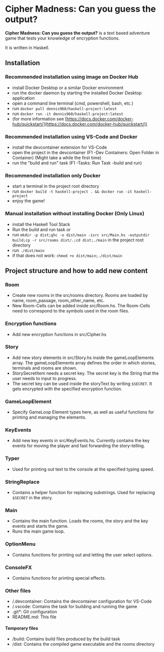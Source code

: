 # Cipher Madness: Can you guess the output?

**Cipher Madness: Can you guess the output?** is a text based adventure game that tests your knowledge of encryption functions.

It is written in Haskell.

## Installation

### Recommended installation using image on Docker Hub

- install Docker Desktop or a similar Docker environment
- run the docker daemon by starting the installed Docker Desktop application
- open a command line terminal (cmd, powershell, bash, etc.)
- run `docker pull dennis960/haskell-project:latest`
- run `docker run -it dennis960/haskell-project:latest`
- (for more information see [https://docs.docker.com/docker-hub/quickstart/](https://docs.docker.com/docker-hub/quickstart/))

### Recommended installation using VS-Code and Docker

- install the devcontainer extension for VS-Code
- open the project in the devcontainer (F1 -Dev Containers: Open Folder in Container) (Might take a while the first time)
- run the "build and run" task (F1 -Tasks: Run Task -build and run)

### Recommended installation only Docker

- start a terminal in the project root directory
- run `docker build -t haskell-project . && docker run -it haskell-project`
- enjoy the game!

### Manual installation without installing Docker (Only Linux)

- install the Haskell Tool Stack
- Run the build and run task or
- run `mkdir -p dist;ghc -o dist/main -isrc src/Main.hs -outputdir build;cp -r src/rooms dist/.;cd dist;./main` in the project root directory
- run `./dist/main`
- if that does not work: `chmod +x dist/main;./dist/main`

## Project structure and how to add new content

### Room

- Create new rooms in the src/rooms directory. Rooms are loaded by name, room_passage, room_other_name, etc.
- New Room-Cells can be added inside src/Room.hs. The Room-Cells need to correspond to the symbols used in the room files.

### Encryption functions

- Add new encryption functions in src/Cipher.hs

### Story

- Add new story elements in src/Story.hs inside the gameLoopElements array. The gameLoopElements array defines the order in which stories, terminals and rooms are shown.
- StorySecretItem needs a secret key. The secret key is the String that the user needs to input to progress.
- The secret key can be used inside the storyText by writing `$SECRET`. It gets encrypted with the specified encryption function.

### GameLoopElement

- Specify GameLoop Element types here, as well as useful functions for printing and managing the elements.

### KeyEvents

- Add new key events in src/KeyEvents.hs. Currently contains the key events for moving the player and fast forwarding the story-telling.

### Typer

- Used for printing out text to the console at the specified typing speed.

### StringReplace

- Contains a helper function for replacing substrings. Used for replacing `$SECRET` in the story.

### Main

- Contains the main function. Loads the rooms, the story and the key events and starts the game.
- Runs the main game loop.

### OptionMenu

- Contains functions for printing out and letting the user select options.

### ConsoleFX

- Contains functions for printing special effects.

### Other files

- /.devcontainer: Contains the devcontainer configuration for VS-Code
- /.vscode: Contains the task for building and running the game
- .git\*: Git configuration
- README.md: This file

#### Temporary files

- /build: Contains build files produced by the build task
- /dist: Contains the compiled game executable and the rooms directory
